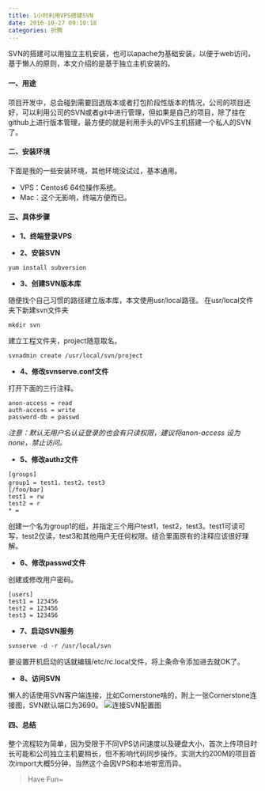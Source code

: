 ```yaml
---
title: 1小时利用VPS搭建SVN
date: 2016-10-27 09:10:18
categories: 折腾
---
```

SVN的搭建可以用独立主机安装，也可以apache为基础安装，以便于web访问，基于懒人的原则，本文介绍的是基于独立主机安装的。


#### 一、用途
项目开发中，总会碰到需要回退版本或者打包阶段性版本的情况，公司的项目还好，可以利用公司的SVN或者git中进行管理，但如果是自己的项目，除了挂在github上进行版本管理，最方便的就是利用手头的VPS主机搭建一个私人的SVN了。

#### 二、安装环境
下面是我的一些安装环境，其他环境没试过，基本通用。

- VPS：Centos6 64位操作系统。
- Mac：这个无影响，终端方便而已。

#### 三、具体步骤
- **1、终端登录VPS**

- **2、安装SVN**

```
yum install subversion
```

<!--more-->

- **3、创建SVN版本库**

随便找个自己习惯的路径建立版本库，本文使用usr/local路径。
在usr/local文件夹下新建svn文件夹

```
mkdir svn 
```
建立工程文件夹，project随意取名。

```
svnadmin create /usr/local/svn/project
```

- **4、修改svnserve.conf文件**

打开下面的三行注释。

```
anon-access = read
auth-access = write
password-db = passwd
```
*注意：默认无用户名认证登录的也会有只读权限，建议将anon-access 设为 none，禁止访问。*

- **5、修改authz文件**

```
[groups]
group1 = test1，test2，test3 
[/foo/bar]
test1 = rw
test2 = r
* =
```
创建一个名为group1的组，并指定三个用户test1，test2，test3。test1可读可写，test2仅读，test3和其他用户无任何权限。结合里面原有的注释应该很好理解。

- **6、修改passwd文件**

创建或修改用户密码。

```
[users]
test1 = 123456
test2 = 123456
test3 = 123456
```

- **7、启动SVN服务**

```
svnserve -d -r /usr/local/svn
```
要设置开机启动的话就编辑/etc/rc.local文件，将上条命令添加进去就OK了。

- **8、访问SVN**

懒人的话使用SVN客户端连接，比如Cornerstone啥的，附上一张Cornerstone连接图，SVN默认端口为3690。
![连接SVN配置图](http://upload-images.jianshu.io/upload_images/1723686-33312aa7a0604570.png?imageMogr2/auto-orient/strip%7CimageView2/2/w/1240)

#### 四、总结
整个流程较为简单，因为受限于不同VPS访问速度以及硬盘大小，首次上传项目时长可能和公司独立主机要稍长，但不影响代码同步操作。实测大约200M的项目首次import大概5分钟，当然这个会因VPS和本地带宽而异。
> Have Fun~